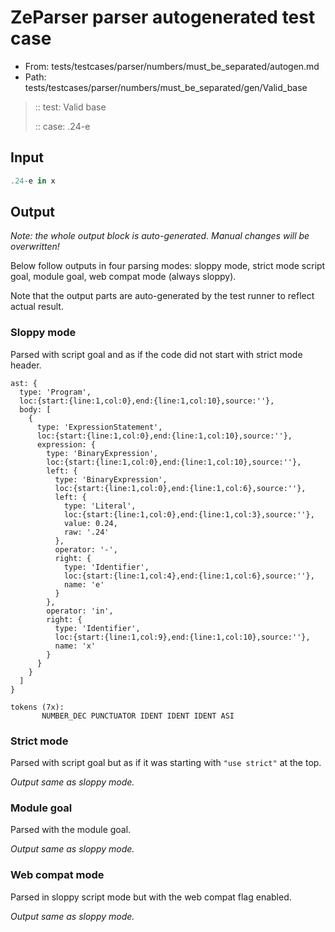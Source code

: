 # ZeParser parser autogenerated test case

- From: tests/testcases/parser/numbers/must_be_separated/autogen.md
- Path: tests/testcases/parser/numbers/must_be_separated/gen/Valid_base

> :: test: Valid base
>
> :: case: .24-e

## Input


`````js
.24-e in x
`````

## Output

_Note: the whole output block is auto-generated. Manual changes will be overwritten!_

Below follow outputs in four parsing modes: sloppy mode, strict mode script goal, module goal, web compat mode (always sloppy).

Note that the output parts are auto-generated by the test runner to reflect actual result.

### Sloppy mode

Parsed with script goal and as if the code did not start with strict mode header.

`````
ast: {
  type: 'Program',
  loc:{start:{line:1,col:0},end:{line:1,col:10},source:''},
  body: [
    {
      type: 'ExpressionStatement',
      loc:{start:{line:1,col:0},end:{line:1,col:10},source:''},
      expression: {
        type: 'BinaryExpression',
        loc:{start:{line:1,col:0},end:{line:1,col:10},source:''},
        left: {
          type: 'BinaryExpression',
          loc:{start:{line:1,col:0},end:{line:1,col:6},source:''},
          left: {
            type: 'Literal',
            loc:{start:{line:1,col:0},end:{line:1,col:3},source:''},
            value: 0.24,
            raw: '.24'
          },
          operator: '-',
          right: {
            type: 'Identifier',
            loc:{start:{line:1,col:4},end:{line:1,col:6},source:''},
            name: 'e'
          }
        },
        operator: 'in',
        right: {
          type: 'Identifier',
          loc:{start:{line:1,col:9},end:{line:1,col:10},source:''},
          name: 'x'
        }
      }
    }
  ]
}

tokens (7x):
       NUMBER_DEC PUNCTUATOR IDENT IDENT IDENT ASI
`````

### Strict mode

Parsed with script goal but as if it was starting with `"use strict"` at the top.

_Output same as sloppy mode._

### Module goal

Parsed with the module goal.

_Output same as sloppy mode._

### Web compat mode

Parsed in sloppy script mode but with the web compat flag enabled.

_Output same as sloppy mode._
